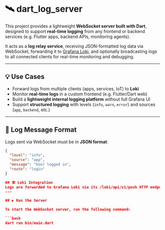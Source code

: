 # 🛰️ dart_log_server

This project provides a lightweight **WebSocket server built with Dart**, designed to support **real-time logging** from any frontend or backend services (e.g. Flutter apps, backend APIs, monitoring agents).

It acts as a **log relay service**, receiving JSON-formatted log data via WebSocket, forwarding it to [Grafana Loki](https://grafana.com/oss/loki/), and optionally broadcasting logs to all connected clients for real-time monitoring and debugging.

---

## 💡 Use Cases

- Forward logs from multiple clients (apps, services, IoT) to **Loki**
- Monitor **real-time logs** in a custom frontend (e.g. Flutter/Dart web)
- Build a **lightweight internal logging platform** without full Grafana UI
- Support **structured logging** with levels (`info`, `warn`, `error`) and sources (`app`, `backend`, etc.)

---

## 🔗 Log Message Format

Logs sent via WebSocket must be in **JSON format**:

```json
{
  "level": "info",
  "source": "app",
  "message": "User logged in",
  "route": "login"
}

## 🛠️ Loki Integration
Logs are forwarded to Grafana Loki via its /loki/api/v1/push HTTP endpoint. You can adjust Loki settings or retention policy via its configuration file (e.g. local-config.yaml) to control log rotation or expiration.
---

## ▶️ Run the Server

To start the WebSocket server, run the following command:

```bash
dart run bin/main.dart